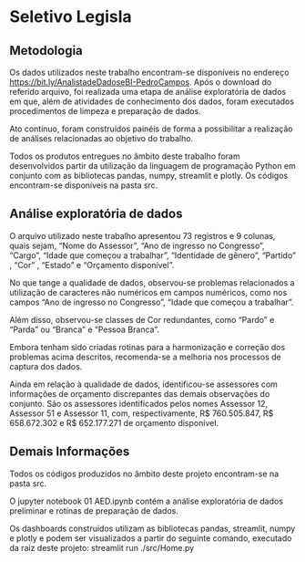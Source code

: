 # Seletivo Legisla

## Metodologia

Os dados utilizados neste trabalho encontram-se disponíveis no endereço  https://bit.ly/AnalistadeDadoseBI-PedroCampos. Após o download do referido arquivo, foi realizada uma etapa de análise exploratória de dados em que, além de atividades de conhecimento dos dados, foram executados procedimentos de limpeza e preparação de dados. 

Ato contínuo, foram construídos painéis de forma a possibilitar a realização de análises relacionadas ao objetivo do trabalho.

Todos os produtos entregues no âmbito deste trabalho foram desenvolvidos partir da utilização da linguagem de programação Python em conjunto com as bibliotecas pandas, numpy, streamlit e plotly. Os códigos encontram-se disponíveis na pasta src. 

## Análise exploratória de dados

O arquivo utilizado neste trabalho apresentou 73 registros e 9 colunas, quais sejam, “Nome do Assessor”, “Ano de ingresso no Congresso”, “Cargo”, “Idade que começou a trabalhar”, “Identidade de gênero”, “Partido” ,  “Cor” , “Estado”  e “Orçamento disponível”.

No que tange a qualidade de dados, observou-se problemas relacionados a utilização de caracteres não numéricos em campos numéricos, como nos campos “Ano de ingresso no Congresso”, “Idade que começou a trabalhar”.

Além disso, observou-se classes de Cor redundantes, como “Pardo” e “Parda” ou “Branca” e “Pessoa Branca”. 

Embora tenham sido criadas rotinas para a harmonização e correção dos problemas acima descritos, recomenda-se a melhoria nos processos de captura dos dados.

Ainda em relação à qualidade de dados, identificou-se assessores com informações de orçamento discrepantes das demais observações do conjunto. São os assessores identificados pelos nomes Assessor 12, Assessor 51 e Assessor 11, com, respectivamente, R$ 760.505.847, R$ 658.672.302 e R$ 652.177.271 de orçamento disponível. 

## Demais Informações
Todos os códigos produzidos no âmbito deste projeto encontram-se na pasta src.

O jupyter notebook 01 AED.ipynb contém a análise exploratória de dados preliminar e rotinas de preparação de dados.

Os dashboards construídos utilizam as bibliotecas pandas, streamlit, numpy e plotly e podem ser visualizados a partir do seguinte comando, executado da raiz deste projeto: streamlit run ./src/Home.py
